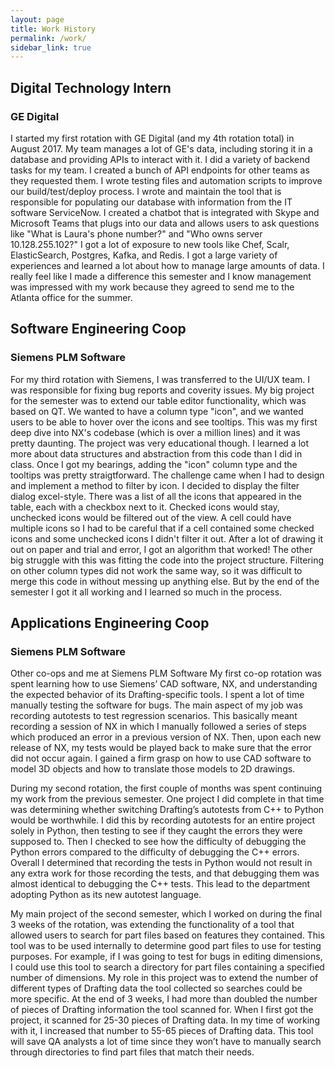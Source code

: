 ```yaml
---
layout: page
title: Work History
permalink: /work/
sidebar_link: true
---
```


## Digital Technology Intern
### GE Digital
I started my first rotation with GE Digital (and my 4th rotation total) in August 2017. My team manages a lot of GE's data, including storing it in a database and providing APIs to interact with it. I did a variety of backend tasks for my team. I created a bunch of API endpoints for other teams as they requested them. I wrote testing files and automation scripts to improve our build/test/deploy process. I wrote and maintain the tool that is responsible for populating our database with information from the IT software ServiceNow. I created a chatbot that is integrated with Skype and Microsoft Teams that plugs into our data and allows users to ask questions like "What is Laura's phone number?" and "Who owns server 10.128.255.102?" I got a lot of exposure to new tools like Chef, Scalr, ElasticSearch, Postgres, Kafka, and Redis. I got a large variety of experiences and learned a lot about how to manage large amounts of data. I really feel like I made a difference this semester and I know management was impressed with my work because they agreed to send me to the Atlanta office for the summer.

## Software Engineering Coop
### Siemens PLM Software
For my third rotation with Siemens, I was transferred to the UI/UX team. I was responsible for fixing bug reports and coverity issues. My big project for the semester was to extend our table editor functionality, which was based on QT. We wanted to have a column type "icon", and we wanted users to be able to hover over the icons and see tooltips. This was my first deep dive into NX's codebase (which is over a million lines) and it was pretty daunting. The project was very educational though. I learned a lot more about data structures and abstraction from this code than I did in class. Once I got my bearings, adding the "icon" column type and the tooltips was pretty straigtforward. The challenge came when I had to design and implement a method to filter by icon. I decided to display the filter dialog excel-style. There was a list of all the icons that appeared in the table, each with a checkbox next to it. Checked icons would stay, unchecked icons would be filtered out of the view. A cell could have multiple icons so I had to be careful that if a cell contained some checked icons and some unchecked icons I didn't filter it out. After a lot of drawing it out on paper and trial and error, I got an algorithm that worked! The other big struggle with this was fitting the code into the project structure. Filtering on other column types did not work the same way, so it was difficult to merge this code in without messing up anything else. But by the end of the semester I got it all working and I learned so much in the process.

## Applications Engineering Coop
### Siemens PLM Software
Other co-ops and me at Siemens PLM Software
My first co-op rotation was spent learning how to use Siemens’ CAD software, NX, and understanding the expected behavior of its Drafting-specific tools. I spent a lot of time manually testing the software for bugs. The main aspect of my job was recording autotests to test regression scenarios. This basically meant recording a session of NX in which I manually followed a series of steps which produced an error in a previous version of NX. Then, upon each new release of NX, my tests would be played back to make sure that the error did not occur again. I gained a firm grasp on how to use CAD software to model 3D objects and how to translate those models to 2D drawings.

During my second rotation, the first couple of months was spent continuing my work from the previous semester. One project I did complete in that time was determining whether switching Drafting’s autotests from C++ to Python would be worthwhile. I did this by recording autotests for an entire project solely in Python, then testing to see if they caught the errors they were supposed to. Then I checked to see how the difficulty of debugging the Python errors compared to the difficulty of debugging the C++ errors. Overall I determined that recording the tests in Python would not result in any extra work for those recording the tests, and that debugging them was almost identical to debugging the C++ tests. This lead to the department adopting Python as its new autotest language.

My main project of the second semester, which I worked on during the final 3 weeks of the rotation, was extending the functionality of a tool that allowed users to search for part files based on features they contained. This tool was to be used internally to determine good part files to use for testing purposes. For example, if I was going to test for bugs in editing dimensions, I could use this tool to search a directory for part files containing a specified number of dimensions. My role in this project was to extend the number of different types of Drafting data the tool collected so searches could be more specific. At the end of 3 weeks, I had more than doubled the number of pieces of Drafting information the tool scanned for. When I first got the project, it scanned for 25-30 pieces of Drafting data. In my time of working with it, I increased that number to 55-65 pieces of Drafting data. This tool will save QA analysts a lot of time since they won’t have to manually search through directories to find part files that match their needs.